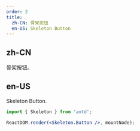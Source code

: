 ```yaml
---
order: 2
title:
  zh-CN: 骨架按钮
  en-US: Skeleton Button
---
```


## zh-CN

骨架按钮。

## en-US

Skeleton Button.

```jsx
import { Skeleton } from 'antd';

ReactDOM.render(<Skeleton.Button />, mountNode);
```

